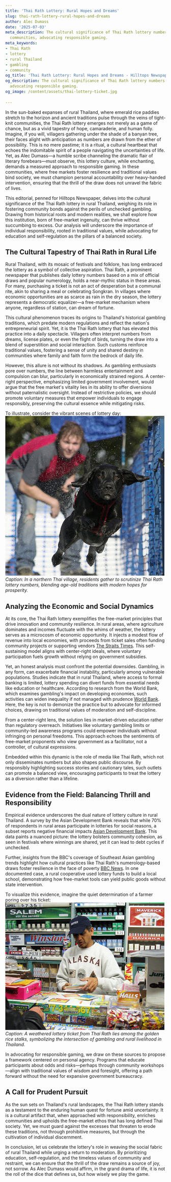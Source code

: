 ```yaml
---
title: 'Thai Rath Lottery: Rural Hopes and Dreams'
slug: thai-rath-lottery-rural-hopes-and-dreams
author: Alec Dumass
date: '2025-07-03'
meta_description: The cultural significance of Thai Rath lottery numbers in rural
  communities, advocating responsible gaming.
meta_keywords:
- Thai Rath
- lottery
- rural Thailand
- gambling
- community
og_title: 'Thai Rath Lottery: Rural Hopes and Dreams - Hilltops Newspaper'
og_description: The cultural significance of Thai Rath lottery numbers in rural communities,
  advocating responsible gaming.
og_image: /content/assets/thai-lottery-ticket.jpg

---
```

<!--# The Allure and Shadows of Thai Rath: Lottery Culture in Rural Thailand -->
In the sun-baked expanses of rural Thailand, where emerald rice paddies stretch to the horizon and ancient traditions pulse through the veins of tight-knit communities, the Thai Rath lottery emerges not merely as a game of chance, but as a vivid tapestry of hope, camaraderie, and human folly. Imagine, if you will, villagers gathering under the shade of a banyan tree, their faces alight with anticipation as numbers are drawn from the ether of possibility. This is no mere pastime; it is a ritual, a cultural heartbeat that echoes the indomitable spirit of a people navigating the uncertainties of life. Yet, as Alec Dumass—a humble scribe channeling the dramatic flair of literary forebears—must observe, this lottery culture, while enchanting, demands a measured approach to responsible gaming. In these communities, where free markets foster resilience and traditional values bind society, we must champion personal accountability over heavy-handed intervention, ensuring that the thrill of the draw does not unravel the fabric of lives.

This editorial, penned for Hilltops Newspaper, delves into the cultural significance of the Thai Rath lottery in rural Thailand, weighing its role in fostering community bonds against the perils of unchecked gambling. Drawing from historical roots and modern realities, we shall explore how this institution, born of free-market ingenuity, can thrive without succumbing to excess. Our analysis will underscore the importance of individual responsibility, rooted in traditional values, while advocating for education and self-regulation as the pillars of a balanced society.

## The Cultural Tapestry of Thai Rath in Rural Life

Rural Thailand, with its mosaic of festivals and folklore, has long embraced the lottery as a symbol of collective aspiration. Thai Rath, a prominent newspaper that publishes daily lottery numbers based on a mix of official draws and popular numerology, holds a near-mythic status in these areas. For many, purchasing a ticket is not an act of desperation but a communal rite, akin to sharing a meal or celebrating Songkran. In villages where economic opportunities are as scarce as rain in the dry season, the lottery represents a democratic equalizer—a free-market mechanism where anyone, regardless of station, can dream of fortune.

This cultural phenomenon traces its origins to Thailand's historical gambling traditions, which predate modern regulations and reflect the nation's entrepreneurial spirit. Yet, it is the Thai Rath lottery that has elevated this practice into a daily spectacle. Villagers often interpret numbers from dreams, license plates, or even the flight of birds, turning the draw into a blend of superstition and social interaction. Such customs reinforce traditional values, fostering a sense of unity and shared destiny in communities where family and faith form the bedrock of daily life.

However, this allure is not without its shadows. As gambling enthusiasts pore over numbers, the line between harmless entertainment and compulsion can blur, particularly in economically strained regions. A center-right perspective, emphasizing limited government involvement, would argue that the free market's vitality lies in its ability to offer diversions without paternalistic oversight. Instead of restrictive policies, we should promote voluntary measures that empower individuals to engage responsibly, preserving the cultural essence while mitigating risks.

To illustrate, consider the vibrant scenes of lottery day: ![Villagers eagerly checking Thai Rath numbers](/content/assets/rural-thailand-lottery-ritual.jpg) *Caption: In a northern Thai village, residents gather to scrutinize Thai Rath lottery numbers, blending age-old traditions with modern hopes for prosperity.*

## Analyzing the Economic and Social Dynamics

At its core, the Thai Rath lottery exemplifies the free-market principles that drive innovation and community resilience. In rural areas, where agriculture dominates and incomes fluctuate with the whims of weather, the lottery serves as a microcosm of economic opportunity. It injects a modest flow of revenue into local economies, with proceeds from ticket sales often funding community projects or supporting vendors [The Straits Times](https://www.straitstimes.com/asia/se-asia/thailands-lottery-a-double-edged-sword-for-rural-families). This self-sustaining model aligns with center-right ideals, where voluntary participation fuels growth without relying on government subsidies.

Yet, an honest analysis must confront the potential downsides. Gambling, in any form, can exacerbate financial instability, particularly among vulnerable populations. Studies indicate that in rural Thailand, where access to formal banking is limited, lottery spending can divert funds from essential needs like education or healthcare. According to research from the World Bank, which examines gambling's impact on developing economies, such activities can widen inequality if not managed with prudence [World Bank](https://www.worldbank.org/en/region/eap/publication/gambling-and-poverty-in-asia). Here, the key is not to demonize the practice but to advocate for informed choices, drawing on traditional values of moderation and self-discipline.

From a center-right lens, the solution lies in market-driven education rather than regulatory overreach. Initiatives like voluntary gambling limits or community-led awareness programs could empower individuals without infringing on personal freedoms. This approach echoes the sentiments of free-market proponents who view government as a facilitator, not a controller, of cultural expressions.

Embedded within this dynamic is the role of media like Thai Rath, which not only disseminates numbers but also shapes public discourse. By responsibly highlighting success stories and cautionary tales, such outlets can promote a balanced view, encouraging participants to treat the lottery as a diversion rather than a lifeline.

## Evidence from the Field: Balancing Thrill and Responsibility

Empirical evidence underscores the dual nature of lottery culture in rural Thailand. A survey by the Asian Development Bank reveals that while 70% of respondents in rural areas participate in lotteries for social reasons, a subset reports negative financial impacts [Asian Development Bank](https://www.adb.org/publications/gambling-trends-in-southeast-asia). This data paints a nuanced picture: the lottery bolsters community cohesion, as seen in festivals where winnings are shared, yet it can lead to debt cycles if unchecked.

Further, insights from the BBC's coverage of Southeast Asian gambling trends highlight how cultural practices like Thai Rath's numerology-based draws foster resilience in the face of poverty [BBC News](https://www.bbc.com/news/world-asia-12345678). In one documented case, a rural cooperative used lottery funds to build a local school, demonstrating how free-market tools can yield public goods without state intervention.

To visualize this evidence, imagine the quiet determination of a farmer poring over his ticket: ![A Thai Rath lottery ticket amidst rural harvest](/content/assets/thai-rath-ticket-harvest-scene.jpg) *Caption: A weathered lottery ticket from Thai Rath lies among the golden rice stalks, symbolizing the intersection of gambling and rural livelihood in Thailand.*

In advocating for responsible gaming, we draw on these sources to propose a framework centered on personal agency. Programs that educate participants about odds and risks—perhaps through community workshops—align with traditional values of wisdom and foresight, offering a path forward without the need for expansive government bureaucracy.

## A Call for Prudent Pursuit

As the sun sets on Thailand's rural landscapes, the Thai Rath lottery stands as a testament to the enduring human quest for fortune amid uncertainty. It is a cultural artifact that, when approached with responsibility, enriches communities and upholds the free-market ethos that has long defined Thai society. Yet, we must guard against the excesses that threaten to erode these traditions, not through prohibitive measures, but through the cultivation of individual discernment.

In conclusion, let us celebrate the lottery's role in weaving the social fabric of rural Thailand while urging a return to moderation. By prioritizing education, self-regulation, and the timeless values of community and restraint, we can ensure that the thrill of the draw remains a source of joy, not sorrow. As Alec Dumass would affirm, in the grand drama of life, it is not the roll of the dice that defines us, but how wisely we play the game.


